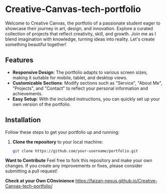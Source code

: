 # Creative-Canvas-tech-portfolio
Welcome to Creative Canvas, the portfolio of a passionate student eager to showcase their journey in art, design, and innovation. Explore a curated collection of projects that reflect creativity, skill, and growth. Join me as I blend imagination with knowledge, turning ideas into reality. Let's create something beautiful together!

## Features

- **Responsive Design**: The portfolio adapts to various screen sizes, making it suitable for mobile, tablet, and desktop views.
- **Customizable Sections**: Modify sections such as "Service", "About Me", "Projects", and "Contact" to reflect your personal information and achievements.
- **Easy Setup**: With the included instructions, you can quickly set up your own version of the portfolio.

## Installation

Follow these steps to get your portfolio up and running:

1. **Clone the repository** to your local machine:
   ```bash
   git clone https://github.com/your-username/portfolio.git

**Want to Contribute**
Feel free to fork this repository and make your own changes. If you create any improvements or fixes, please consider submitting a pull request!

**Check at your Own COnvinience**
https://faizan-nexus.github.io/Creative-Canvas-tech-portfolio/
